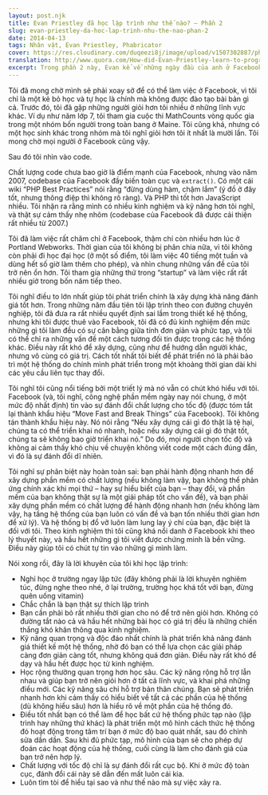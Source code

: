 ```yaml
---
layout: post.njk
title: Evan Priestley đã học lập trình như thế nào? – Phần 2
slug: evan-priestley-da-hoc-lap-trinh-nhu-the-nao-phan-2
date: 2014-04-13
tags: Nhân vật, Evan Priestley, Phabricator
cover: https://res.cloudinary.com/duqeezi8j/image/upload/v1507302887/phabricator.jpg
translation: http://www.quora.com/How-did-Evan-Priestley-learn-to-program
excerpt: Trong phần 2 này, Evan kể về những ngày đầu của anh ở Facebook và đưa ra một số lời khuyên để nâng cao kỹ năng lập trình.
---
```


Tôi đã mong chờ mình sẽ phải xoay sở để có thể làm việc ở Facebook, vì tôi chỉ là một kẻ bỏ học và tự học là chính mà không được đào tạo bài bản gì cả. Trước đó, tôi đã gặp những người giỏi hơn tôi nhiều ở những lĩnh vực khác. Ví dụ như năm lớp 7, tôi tham gia cuộc thi MathCounts vòng quốc gia trong một nhóm bốn người trong toàn bang ở Maine. Tôi cũng khá, nhưng có một học sinh khác trong nhóm mà tôi nghĩ giỏi hơn tôi ít nhất là mười lần. Tôi mong chờ mọi người ở Facebook cũng vậy.

Sau đó tôi nhìn vào code.

Chất lượng code chưa bao giờ là điểm mạnh của Facebook, nhưng vào năm 2007, codebase của Facebook đầy biến toàn cục và `extract()`. Có một cái wiki “PHP Best Practices” nói rằng “đừng dùng hàm, chậm lắm” (ý đồ ở đây tốt, nhưng thông điệp thì không rõ ràng). Và PHP thì tốt hơn JavaScript nhiều. Tôi nhận ra rằng mình có nhiều kinh nghiệm và kỹ năng hơn tôi nghĩ, và thật sự cảm thấy nhẹ nhõm (codebase của Facebook đã được cải thiện rất nhiều từ 2007.)

Tôi đã làm việc rất chăm chỉ ở Facebook, thậm chí còn nhiều hơn lúc ở Portland Webworks. Thời gian của tôi không bị phân chia nữa, vì tôi không còn phải đi học đại học (ở một số điểm, tôi làm việc 40 tiếng một tuần và dùng hết số giờ làm thêm cho phép), và nhìn chung những vấn đề của tôi trở nên ổn hơn. Tôi tham gia những thứ trong “startup” và làm việc rất rất nhiều giờ trong bốn năm tiếp theo.

Tôi nghĩ điều to lớn nhất giúp tôi phát triển chính là xây dựng khả năng đánh giá tốt hơn. Trong những năm đầu tiên tôi lập trình theo con đường chuyên nghiệp, tôi đã đưa ra rất nhiều quyết định sai lầm trong thiết kế hệ thống, nhưng khi tôi được thuê vào Facebook, tôi đã có đủ kinh nghiệm đến mức những gì tôi làm đều có sự cân bằng giữa tính đơn giản và phức tạp, và tôi có thể chỉ ra những vấn đề một cách tương đối tin được trong các hệ thống khác. Điều này rất khó để xây dựng, cũng như để hướng dẫn người khác, nhưng vô cùng có giá trị. Cách tốt nhất tôi biết để phát triển nó là phải bảo trì một hệ thống do chính mình phát triển trong một khoảng thời gian dài khi các yêu cầu liên tục thay đổi.

Tôi nghĩ tôi cũng nổi tiếng bởi một triết lý mà nó vẫn có chút khó hiểu với tôi. Facebook (và, tôi nghĩ, công nghệ phần mềm ngày nay nói chung, ở một mức độ nhất định) tin vào sự đánh đổi chất lượng cho tốc độ (được tóm tắt lại thành khẩu hiệu “Move Fast and Break Things” của Facebook). Tôi không tán thành khẩu hiệu này. Nó nói rằng “Nếu xây dựng cái gì đó thật là tệ hại, chúng ta có thể triển khai nó nhanh, hoặc nếu xây dựng cái gì đó thật tốt, chúng ta sẽ không bao giờ triển khai nó.” Do đó, mọi người chọn tốc độ và không ai cảm thấy khó chịu về chuyện không viết code một cách đúng đắn, vì đó là sự đánh đổi dĩ nhiên.

Tôi nghĩ sự phân biệt này hoàn toàn sai: bạn phải hành động nhanh hơn để xây dựng phần mềm có chất lượng (nếu không làm vậy, bạn không thể phản ứng chính xác khi mọi thứ – hay sự hiểu biết của bạn – thay đổi, và phần mềm của bạn không thật sự là một giải pháp tốt cho vấn đề), và bạn phải xây dựng phần mềm có chất lượng để hành động nhanh hơn (nếu không làm vậy, hạ tầng hệ thống của bạn luôn có vấn đề và bạn tốn nhiều thời gian hơn để xử lý). Và hệ thống bị đổ vỡ luôn làm lung lay ý chí của bạn, đặc biệt là đối với tôi. Theo kinh nghiệm thì tôi cũng khá nổi danh ở Facebook khi theo lý thuyết này, và hầu hết những gì tôi viết được chứng minh là bền vững. Điều này giúp tôi có chút tự tin vào những gì mình làm.

Nói xong rồi, đây là lời khuyên của tôi khi học lập trình:

* Nghỉ học ở trường ngay lập tức (đây không phải là lời khuyên nghiêm túc, đừng nghe theo nhé, ở lại trường, trường học khá tốt với bạn, đừng quên uống vitamin)
* Chắc chắn là bạn thật sự thích lập trình
* Bạn cần phải bỏ rất nhiều thời gian cho nó để trở nên giỏi hơn. Không có đường tắt nào cả và hầu hết những bài học có giá trị đều là những chiến thắng khó khăn thông qua kinh nghiệm.
* Kỹ năng quan trọng và độc đáo nhất chính là phát triển khả năng đánh giá thiết kế một hệ thống, nhờ đó bạn có thể lựa chọn các giải pháp càng đơn giản càng tốt, nhưng không quá đơn giản. Điều này rất khó để dạy và hầu hết được học từ kinh nghiệm.
* Học rộng thường quan trọng hơn học sâu. Các kỹ năng rộng hỗ trợ lẫn nhau và giúp bạn trở nên giỏi hơn ở tất cả lĩnh vực, và khai phá những điều mới. Các kỹ năng sâu chỉ hỗ trợ bản thân chúng. Bạn sẽ phát triển nhanh hơn khi cảm thấy có hiểu biết về tất cả các phần của hệ thống (dù không hiểu sâu) hơn là hiểu rõ về một phần của hệ thống đó.
* Điều tốt nhất bạn có thể làm để học bất cứ hệ thống phức tạp nào (lập trình hay những thứ khác) là phát triển một mô hình cách thức hệ thống đó hoạt động trong tâm trí bạn ở mức độ bao quát nhất, sau đó chỉnh sửa dần dần. Sau khi đủ phức tạp, mô hình của bạn sẽ cho phép dự đoán các hoạt động của hệ thống, cuối cùng là làm cho đánh giá của bạn trở nên hợp lý.
* Chất lượng với tốc độ chỉ là sự đánh đổi rất cục bộ. Khi ở mức độ toàn cục, đánh đổi cái này sẽ dẫn đến mất luôn cái kia.
* Luôn tìm tòi để hiểu tại sao và như thế nào mà sự việc xảy ra.
